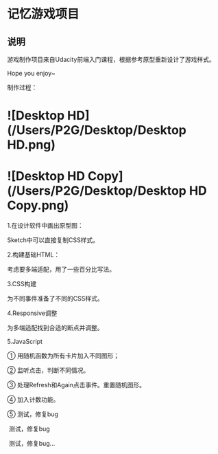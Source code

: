 # 记忆游戏项目

## 说明

游戏制作项目来自Udacity前端入门课程，根据参考原型重新设计了游戏样式。

Hope you enjoy~



制作过程：


![Desktop HD](/Users/P2G/Desktop/Desktop HD.png)
=======

![Desktop HD Copy](/Users/P2G/Desktop/Desktop HD Copy.png)
=======


1.在设计软件中画出原型图：

Sketch中可以直接复制CSS样式。



2.构建基础HTML：

考虑要多端适配，用了一些百分比写法。



3.CSS构建

为不同事件准备了不同的CSS样式。



4.Responsive调整

为多端适配找到合适的断点并调整。



5.JavaScript

 ① 用随机函数为所有卡片加入不同图形；

 ② 监听点击，判断不同情况。

 ③ 处理Refresh和Again点击事件。重置随机图形。

 ④ 加入计数功能。

 ⑤ 测试，修复bug

​      测试，修复bug

​      测试，修复bug...







